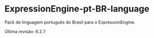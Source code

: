 # ExpressionEngine-pt-BR-language

Pack de linguagem português do Brasil para o ExpressionEngine.

Última revisão: 6.2.7
